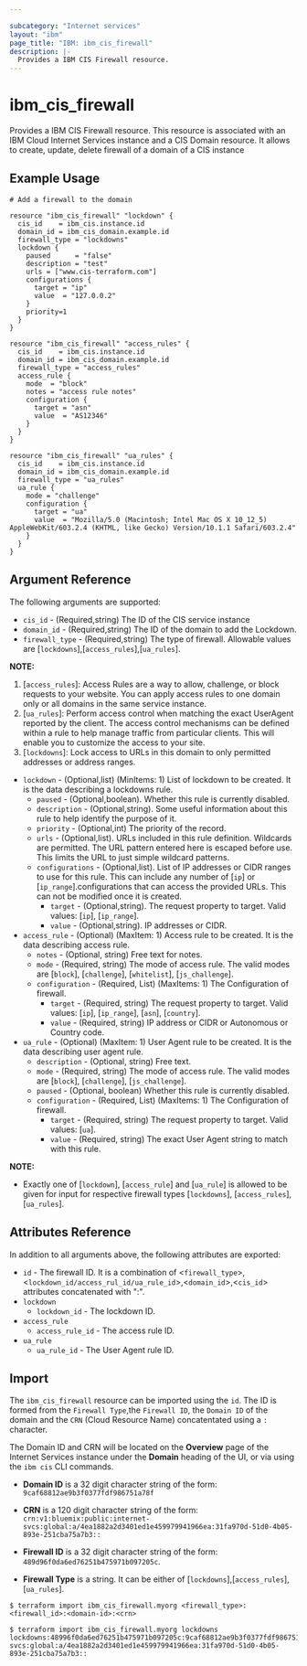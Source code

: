 ```yaml
---

subcategory: "Internet services"
layout: "ibm"
page_title: "IBM: ibm_cis_firewall"
description: |-
  Provides a IBM CIS Firewall resource.
---
```


# ibm_cis_firewall

Provides a IBM CIS Firewall resource. This resource is associated with an IBM Cloud Internet Services instance and a CIS Domain resource. It allows to create, update, delete firewall of a domain of a CIS instance

## Example Usage

```hcl
# Add a firewall to the domain

resource "ibm_cis_firewall" "lockdown" {
  cis_id    = ibm_cis.instance.id
  domain_id = ibm_cis_domain.example.id
  firewall_type = "lockdowns"
  lockdown {
    paused      = "false"
    description = "test"
    urls = ["www.cis-terraform.com"]
    configurations {
      target = "ip"
      value  = "127.0.0.2"
    }
    priority=1
  }
}

resource "ibm_cis_firewall" "access_rules" {
  cis_id    = ibm_cis.instance.id
  domain_id = ibm_cis_domain.example.id
  firewall_type = "access_rules"
  access_rule {
    mode  = "block"
    notes = "access rule notes"
    configuration {
      target = "asn"
      value  = "AS12346"
    }
  }
}

resource "ibm_cis_firewall" "ua_rules" {
  cis_id    = ibm_cis.instance.id
  domain_id = ibm_cis_domain.example.id
  firewall_type = "ua_rules"
  ua_rule {
    mode = "challenge"
    configuration {
      target = "ua"
      value  = "Mozilla/5.0 (Macintosh; Intel Mac OS X 10_12_5) AppleWebKit/603.2.4 (KHTML, like Gecko) Version/10.1.1 Safari/603.2.4"
    }
  }
}
```

## Argument Reference

The following arguments are supported:

- `cis_id` - (Required,string) The ID of the CIS service instance
- `domain_id` - (Required,string) The ID of the domain to add the Lockdown.
- `firewall_type` - (Required,string) The type of firewall. Allowable values are [`lockdowns`],[`access_rules`],[`ua_rules`].

**NOTE:**

1. [`access_rules`]: Access Rules are a way to allow, challenge, or block requests to your website. You can apply access rules to one domain only or all domains in the same service instance.
2. [`ua_rules`]: Perform access control when matching the exact UserAgent reported by the client. The access control mechanisms can be defined within a rule to help manage traffic from particular clients. This will enable you to customize the access to your site.
3. [`lockdowns`]: Lock access to URLs in this domain to only permitted addresses or address ranges.

- `lockdown` - (Optional,list) (MinItems: 1) List of lockdown to be created. It is the data describing a lockdowns rule.
  - `paused` - (Optional,boolean). Whether this rule is currently disabled.
  - `description` - (Optional,string). Some useful information about this rule to help identify the purpose of it.
  - `priority` - (Optional,int) The priority of the record.
  - `urls` - (Optional,list). URLs included in this rule definition. Wildcards are permitted. The URL pattern entered here is escaped before use. This limits the URL to just simple wildcard patterns.
  - `configurations` - (Optional,list). List of IP addresses or CIDR ranges to use for this rule. This can include any number of [`ip`] or [`ip_range`].configurations that can access the provided URLs. This can not be modified once it is created.
    - `target` - (Optional,string). The request property to target. Valid values: [`ip`], [`ip_range`].
    - `value` - (Optional,string). IP addresses or CIDR.
- `access_rule` - (Optional) (MaxItem: 1) Access rule to be created. It is the data describing access rule.
  - `notes` - (Optional, string) Free text for notes.
  - `mode` - (Required, string) The mode of access rule. The valid modes are [`block`], [`challenge`], [`whitelist`], [`js_challenge`].
  - `configuration` - (Required, List) (MaxItems: 1) The Configuration of firewall.
    - `target` - (Required, string) The request property to target. Valid values: [`ip`], [`ip_range`], [`asn`], [`country`].
    - `value` - (Required, string) IP address or CIDR or Autonomous or Country code.
- `ua_rule` - (Optional) (MaxItem: 1) User Agent rule to be created. It is the data describing user agent rule.
  - `description` - (Optional, string) Free text.
  - `mode` - (Required, string) The mode of access rule. The valid modes are [`block`], [`challenge`], [`js_challenge`].
  - `paused` - (Optional, boolean) Whether this rule is currently disabled.
  - `configuration` - (Required, List) (MaxItems: 1) The Configuration of firewall.
    - `target` - (Required, string) The request property to target. Valid values: [`ua`].
    - `value` - (Required, string) The exact User Agent string to match with this rule.

**NOTE:**

- Exactly one of [`lockdown`], [`access_rule`] and [`ua_rule`] is allowed to be given for input for respective firewall types [`lockdowns`], [`access_rules`], [`ua_rules`].

## Attributes Reference

In addition to all arguments above, the following attributes are exported:

- `id` - The firewall ID. It is a combination of <`firewall_type`>,<`lockdown_id/access_rul_id/ua_rule_id`>,<`domain_id`>,<`cis_id`> attributes concatenated with ":".
- `lockdown`
  - `lockdown_id` - The lockdown ID.
- `access_rule`
  - `access_rule_id` - The access rule ID.
- `ua_rule`
  - `ua_rule_id` - The User Agent rule ID.

## Import

The `ibm_cis_firewall` resource can be imported using the `id`. The ID is formed from the `Firewall Type`,the `Firewall ID`, the `Domain ID` of the domain and the `CRN` (Cloud Resource Name) concatentated using a `:` character.

The Domain ID and CRN will be located on the **Overview** page of the Internet Services instance under the **Domain** heading of the UI, or via using the `ibm cis` CLI commands.

- **Domain ID** is a 32 digit character string of the form: `9caf68812ae9b3f0377fdf986751a78f`

- **CRN** is a 120 digit character string of the form: `crn:v1:bluemix:public:internet-svcs:global:a/4ea1882a2d3401ed1e459979941966ea:31fa970d-51d0-4b05-893e-251cba75a7b3::`

- **Firewall ID** is a 32 digit character string of the form: `489d96f0da6ed76251b475971b097205c`.

- **Firewall Type** is a string. It can be either of [`lockdowns`],[`access_rules`],[`ua_rules`].

```
$ terraform import ibm_cis_firewall.myorg <firewall_type>:<firewall_id>:<domain-id>:<crn>

$ terraform import ibm_cis_firewall.myorg lockdowns lockdowns:48996f0da6ed76251b475971b097205c:9caf68812ae9b3f0377fdf986751a78f:crn:v1:bluemix:public:internet-svcs:global:a/4ea1882a2d3401ed1e459979941966ea:31fa970d-51d0-4b05-893e-251cba75a7b3::
```

